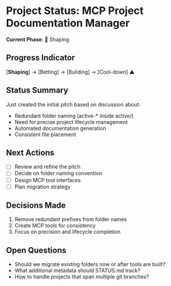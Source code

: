 # Project Status: MCP Project Documentation Manager

**Current Phase**: 🌱 Shaping

## Progress Indicator
[**Shaping**] → [Betting] → [Building] → [Cool-down]
▲

## Status Summary

Just created the initial pitch based on discussion about:
- Redundant folder naming (active-* inside active/)
- Need for precise project lifecycle management
- Automated documentation generation
- Consistent file placement

## Next Actions

- [ ] Review and refine the pitch
- [ ] Decide on folder naming convention
- [ ] Design MCP tool interfaces
- [ ] Plan migration strategy

## Decisions Made

1. Remove redundant prefixes from folder names
2. Create MCP tools for consistency
3. Focus on precision and lifecycle completion

## Open Questions

- Should we migrate existing folders now or after tools are built?
- What additional metadata should STATUS.md track?
- How to handle projects that span multiple git branches?
